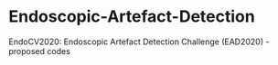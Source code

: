 # Endoscopic-Artefact-Detection
EndoCV2020: Endoscopic Artefact Detection Challenge (EAD2020) - proposed codes
